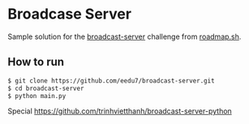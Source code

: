 # Broadcase Server
Sample solution for the [broadcast-server](https://roadmap.sh/projects/broadcast-server) challenge from [roadmap.sh](https://roadmap.sh/).

## How to run

```bash
$ git clone https://github.com/eedu7/broadcast-server.git
$ cd broadcast-server
$ python main.py
```

Special
https://github.com/trinhvietthanh/broadcast-server-python
